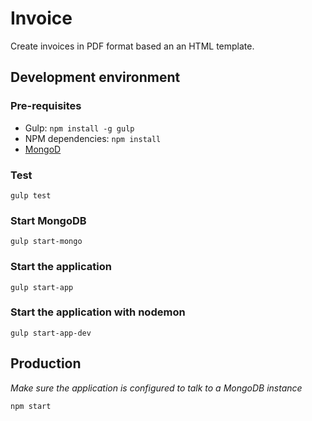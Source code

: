 # Invoice

Create invoices in PDF format based an an HTML template.

## Development environment

### Pre-requisites

* Gulp: `npm install -g gulp`
* NPM dependencies: `npm install`
* [MongoD](https://docs.mongodb.org/manual/reference/program/mongod/)

### Test

`gulp test`

### Start MongoDB

`gulp start-mongo`

### Start the application

`gulp start-app`

### Start the application with nodemon

`gulp start-app-dev`

## Production

_Make sure the application is configured to talk to a MongoDB instance_

`npm start`